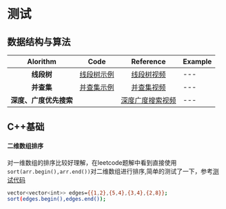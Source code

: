 # 测试
## 数据结构与算法
|<center>   Alorithm    |<center>Code|<center>Reference|<center>Example|
|---|----|----|---|
|<center> **线段树**|<center>[线段树示例](https://github.com/HiJaEn/LeetCodeHub/blob/master/code/Segment_tree.cpp)| <center>[线段树视频](https://www.bilibili.com/video/BV1cb411t7AM?from=search&seid=16819879578820315421)|---|
|<center> **并查集**|<center>[并查集示例](https://github.com/HiJaEn/LeetCodeHub/blob/master/code/Disjoint_set.cpp)| <center>[并查集视频](https://www.bilibili.com/video/BV13t411v7Fs?from=search&seid=301133990733687838)|---|
|<center> **深度、广度优先搜索**|                                                                 |<center>[深度广度搜索视频](https://www.bilibili.com/video/BV1Ks411579J?from=search&seid=11399053858632586820)|---|


## C++基础

#### 二维数组排序

对一维数组的排序比较好理解，在leetcode题解中看到直接使用```sort(arr.begin(),arr.end())```对二维数组进行排序,简单的测试了一下，参考[测试代码](https://github.com/HiJaEn/LeetCodeHub/blob/master/code/VectorVector_sort.cpp)
```bash
vector<vector<int>> edges={{1,2},{5,4},{3,4},{2,8}};
sort(edges.begin(),edges.end());
```
